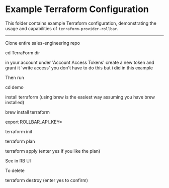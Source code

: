 Example Terraform Configuration
===============================

This folder contains example Terraform configuration, demonstrating the usage
and capabilities of `terraform-provider-rollbar`.


-----

Clone entire sales-engineering repo

cd TerraForm dir

in your account under 'Account Access Tokens' create a new token and grant it 'write access' you don't have to do this but i did in this example

Then run

cd demo

install terraform (using brew is the easiest way assuming you have brew installed)

brew install terraform

export ROLLBAR_API_KEY=<yourNewToken>

terraform init

terraform plan

terraform apply (enter yes if you like the plan)

See in RB UI

To delete

terraform destroy (enter yes to confirm)